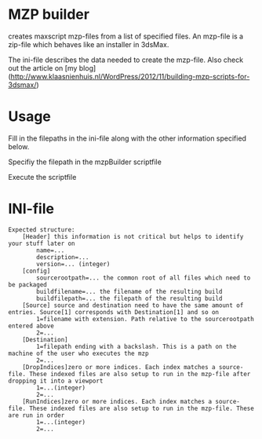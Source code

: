 # MZP builder

creates maxscript mzp-files from a list of specified files. An mzp-file is a zip-file which behaves like an installer in 3dsMax.

The ini-file describes the data needed to create the mzp-file. Also check out the article on [my blog] (http://www.klaasnienhuis.nl/WordPress/2012/11/building-mzp-scripts-for-3dsmax/)

# Usage

Fill in the filepaths in the ini-file along with the other information specified below.

Specifiy the filepath in the mzpBuilder scriptfile

Execute the scriptfile

# INI-file

	Expected structure:
		[Header] this information is not critical but helps to identify your stuff later on
			name=...
			description=...
			version=... (integer)
		[config]
			sourcerootpath=... the common root of all files which need to be packaged
			buildfilename=... the filename of the resulting build
			buildfilepath=... the filepath of the resulting build
		[Source] source and destination need to have the same amount of entries. Source[1] corresponds with Destination[1] and so on
			1=filename with extension. Path relative to the sourcerootpath entered above
			2=...
		[Destination]
			1=filepath ending with a backslash. This is a path on the machine of the user who executes the mzp
			2=...
		[DropIndices]zero or more indices. Each index matches a source-file. These indexed files are also setup to run in the mzp-file after dropping it into a viewport
			1=...(integer)
			2=...	
		[RunIndices]zero or more indices. Each index matches a source-file. These indexed files are also setup to run in the mzp-file. These are run in order
			1=...(integer)
			2=...	